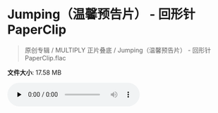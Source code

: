# Jumping（温馨预告片） - 回形针PaperClip

> 原创专辑 / MULTIPLY 正片叠底 / Jumping（温馨预告片） - 回形针PaperClip.flac

**文件大小**: 17.58 MB

<audio preload="none" controls><source src="https://file.hsyhx.top/archive/原创专辑/MULTIPLY_正片叠底/Jumping（温馨预告片） - 回形针PaperClip.flac" type="audio/mpeg">您的浏览器不支持此音频格式</audio>